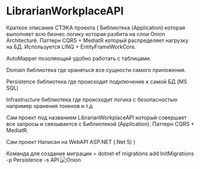 # LibrarianWorkplaceAPI

Краткое описание СТЭКА проекта (
Библиотека (Application) которая выполняет всю бизнес логику которая разбита на слои Onion Architecturё.
Паттерн CQRS + MediatR который распределяет нагрузку на БД. Используется LINQ + EntityFrameWorkCore.

AutoMapper позоляющий удобно работать с таблицами.

Domain библиотека где храняться все сущности самого приложения.

Persistence библиотека где происходит подключение к самой БД (MS SQL)

Infrastructure библиотека где происходит логика с безопасностью например хранения токенов и.т.д


Сам проект под названием LibrarianWorkplaceAPI который совершает все запросы и связывается с Библиотекой (Application). 
Паттерн CQRS + MediatR.
 
Сам проект Написан на WebAPI ASP.NET (.Net 5)
)

Команда для создание миграции = dotnet ef migrations add InitMigrations -p Persistence -s API
![Onion](https://github.com/AmirNotch/LibrarianWorkplaceAPI/assets/69799846/c593d82d-2752-4918-b8f1-35949ef5b892)
